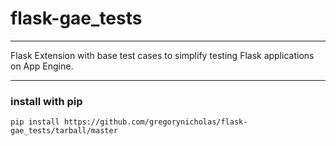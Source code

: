 # flask-gae_tests

--------------

Flask Extension with base test cases to simplify testing Flask applications
on App Engine.

----

### install with pip
`pip install https://github.com/gregorynicholas/flask-gae_tests/tarball/master`
